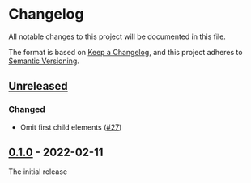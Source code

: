 # Changelog

All notable changes to this project will be documented in this file.

The format is based on [Keep a Changelog](https://keepachangelog.com/en/1.1.0/),
and this project adheres to [Semantic Versioning](https://semver.org/spec/v2.0.0.html).

## [Unreleased]

### Changed

- Omit first child elements ([#27](https://github.com/dobidi/markdown-it-bidi/pull/27))

## [0.1.0] - 2022-02-11

The initial release

[unreleased]: https://github.com/dobidi/markdown-it-bidi/compare/v0.1.0...HEAD
[0.1.0]: https://github.com/dobidi/markdown-it-bidi/releases/tag/v0.1.0
